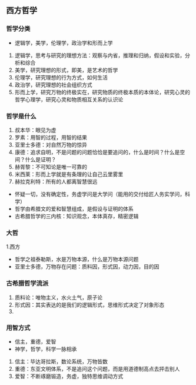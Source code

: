 ## 西方哲学
### 哲学分类
* 逻辑学，美学，伦理学，政治学和形而上学
1. 逻辑学，思考与研究的理想方法：观察与内省，推理和归纳，假设和实验，分析和综合
2. 美学，研究理想的形式，即美，是艺术的哲学
3. 伦理学，研究理想的行为方式，如何生活
4. 政治学，研究理想的社会组织方式
5. 形而上学，研究万物的终极实在，研究物质的终极本质的本体论，研究心灵的哲学心理学，研究心灵和物质相互关系的认识论
### 哲学是什么
1. 叔本华：眼见为虚
2. 罗素：用智的过程，用智的结果
3. 亚里士多德：对自然万物的惊异
4. 康德：追求自明，不是问题的问题恰恰是要追问的，什么是时间？什么是空间？什么是证明？
5. 赫胥黎：不可知论是唯一可靠的
6. 米西莱：形而上学就是有条理的让自己云里雾里
7. 赫拉克利特：所有的人都离智慧很远
* 怀疑一切，没有确定性，务虚学问是大学问（能用的交付给匠人务实学问，科学）
* 哲学由希腊文的爱和智慧组成，是假设与证明的体系
* 古希腊哲学的三内核：知识观念，本体真存，精密逻辑
### 大哲
1.西方
* 哲学之祖泰勒斯，水是万物本源，什么是万物本源问题
* 亚里士多德，万物存在问题：质料因，形式因，动力因，目的因
### 古希腊哲学流派
1. 质料论：唯物主义，水火土气，原子论
2. 形式因：其实表达的是我们的逻辑形式，思维形式决定了对象形态
3. 
### 用智方式
* 信主，重德，爱智
* 神学，哲学，科学一脉相承
1. 信主：毕达哥拉斯，数论系统，万物皆数
2. 重德：东亚文明体系，不是追问这个问题，而是用道德制高点去抨击别人
3. 爱智：不断琢磨锻造，务虚，独特思维调动方式
